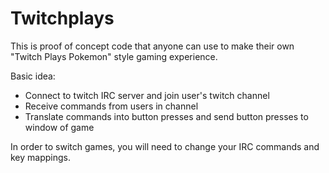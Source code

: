 Twitchplays
===========
This is proof of concept code that anyone can use to make their own "Twitch Plays Pokemon" style gaming experience.

Basic idea:
 - Connect to twitch IRC server and join user's twitch channel
 - Receive commands from users in channel
 - Translate commands into button presses and send button presses to window of game
 
 In order to switch games, you will need to change your IRC commands and key mappings.
 
 
